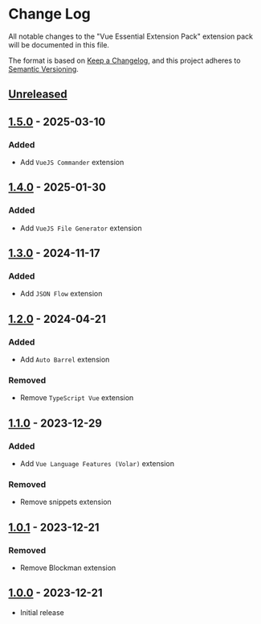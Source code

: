 # Change Log

All notable changes to the "Vue Essential Extension Pack" extension pack will be documented in this file.

The format is based on [Keep a Changelog](https://keepachangelog.com/en/1.0.0/),
and this project adheres to [Semantic Versioning](https://semver.org/spec/v2.0.0.html).

## [Unreleased]

## [1.5.0] - 2025-03-10

### Added

- Add `VueJS Commander` extension

## [1.4.0] - 2025-01-30

### Added

- Add `VueJS File Generator` extension

## [1.3.0] - 2024-11-17

### Added

- Add `JSON Flow` extension

## [1.2.0] - 2024-04-21

### Added

- Add `Auto Barrel` extension

### Removed

- Remove `TypeScript Vue` extension

## [1.1.0] - 2023-12-29

### Added

- Add `Vue Language Features (Volar)` extension

### Removed

- Remove snippets extension

## [1.0.1] - 2023-12-21

### Removed

- Remove Blockman extension

## [1.0.0] - 2023-12-21

- Initial release

[unreleased]: https://github.com/ManuelGil/vscode-vue-pack/compare/v1.5.0...HEAD
[1.5.0]: https://github.com/ManuelGil/vscode-vue-pack/compare/v1.4.0...v1.5.0
[1.4.0]: https://github.com/ManuelGil/vscode-vue-pack/compare/v1.3.0...v1.4.0
[1.3.0]: https://github.com/ManuelGil/vscode-vue-pack/compare/v1.2.0...v1.3.0
[1.2.0]: https://github.com/ManuelGil/vscode-vue-pack/compare/v1.1.0...v1.2.0
[1.1.0]: https://github.com/ManuelGil/vscode-vue-pack/compare/v1.0.1...v1.1.0
[1.0.1]: https://github.com/ManuelGil/vscode-vue-pack/compare/v1.0.0...v1.0.1
[1.0.0]: https://github.com/ManuelGil/vscode-vue-pack/releases/tag/v1.0.0
